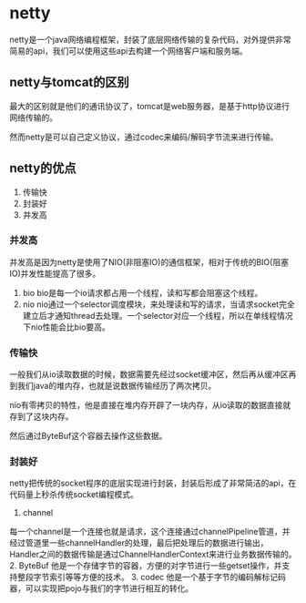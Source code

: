 # netty
 netty是一个java网络编程框架，封装了底层网络传输的复杂代码，对外提供非常简易的api，我们可以使用这些api去构建一个网络客户端和服务端。
## netty与tomcat的区别
  最大的区别就是他们的通讯协议了，tomcat是web服务器，是基于http协议进行网络传输的。
  
  然而netty是可以自己定义协议，通过codec来编码/解码字节流来进行传输。
## netty的优点
1. 传输快
2. 封装好
3. 并发高

### 并发高
  并发高是因为netty是使用了NIO(非阻塞IO)的通信框架，相对于传统的BIO(阻塞IO)并发性能提高了很多。
  
1. bio  bio是每一个io请求都占用一个线程，读和写都会阻塞这个线程。
2. nio nio通过一个selector调度模块，来处理读和写的请求，当请求socket完全建立后才通知thread去处理。一个selector对应一个线程，所以在单线程情况下nio性能会比bio要高。

### 传输快
 一般我们从io读取数据的时候，数据需要先经过socket缓冲区，然后再从缓冲区再到我们java的堆内存，也就是说数据传输经历了两次拷贝。
 
 nio有零拷贝的特性，他是直接在堆内存开辟了一块内存，从io读取的数据直接就存到了这块内存。
 
 然后通过ByteBuf这个容器去操作这些数据。

### 封装好
 netty把传统的socket程序的底层实现进行封装，封装后形成了非常简洁的api，在代码量上秒杀传统socket编程模式。
 
 1. channel
 
   每一个channel是一个连接也就是请求，这个连接通过channelPipeline管道，并经过管道里一些channelHandler的处理，最后把处理后的数据进行输出，
   Handler之间的数据传输是通过ChannelHandlerContext来进行业务数据传输的。
 2. ByteBuf
   他是一个存储字节的容器，方便的对字节进行一些getset操作，并支持整段字节索引等等方便的技术。
 3. codec
   他是一个基于字节的编码解标记码器，可以实现把pojo与我们的字节进行相互的转化。 
